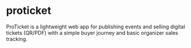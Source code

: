 # proticket
ProTicket is a lightweight web app for publishing events and selling digital tickets (QR/PDF) with a simple buyer journey and basic organizer sales tracking.
